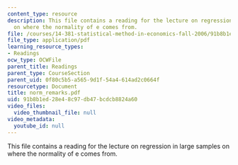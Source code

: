 ```yaml
---
content_type: resource
description: This file contains a reading for the lecture on regression in large samples
  on where the normality of e comes from.
file: /courses/14-381-statistical-method-in-economics-fall-2006/91b8b1ed28e48c97db47bcdcb8824a60_norm_remarks.pdf
file_type: application/pdf
learning_resource_types:
- Readings
ocw_type: OCWFile
parent_title: Readings
parent_type: CourseSection
parent_uid: 0f80c5b5-a565-9d1f-54a4-614ad2c0664f
resourcetype: Document
title: norm_remarks.pdf
uid: 91b8b1ed-28e4-8c97-db47-bcdcb8824a60
video_files:
  video_thumbnail_file: null
video_metadata:
  youtube_id: null
---
```

This file contains a reading for the lecture on regression in large samples on where the normality of e comes from.

